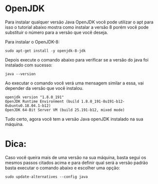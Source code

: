 # OpenJDK

Para instalar qualquer versão Java OpenJDK você pode utilizar o apt para isso o tutorial abaixo mostra como instalar a versão 8 porém você pode substituir o número para a versão que você deseja.

Para instalar o OpenJDK-8:

```shell
sudo apt-get install -y openjdk-8-jdk
```

Depois execute o comando abaixo para verificar se a versão do java foi instalado com sucesso:

```shell
java --version
```
Ao executar o comando você verá uma mensagem similar a essa, vai depender da versão que você instalou.

```shell
openjdk version "1.8.0_191"
OpenJDK Runtime Environment (build 1.8.0_191-8u191-b12-0ubuntu0.18.04.1-b12)
OpenJDK 64-Bit Server VM (build 25.191-b12, mixed mode)
```

Tudo certo, agora você tem a versão Java openJDK instalado na sua máquina.

# Dica:
Caso você queira mais de uma versão na sua máquina, basta segui os mesmos passos citados acima e para definir qual será a versão padrão basta executar o comando abaixo e escolher uma opção:

```shell
sudo update-alternatives --config java
```
